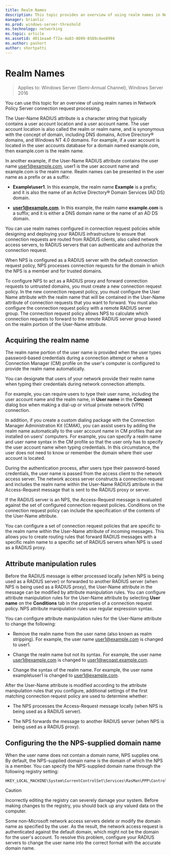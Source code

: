 ```yaml
---
title: Realm Names
description: This topic provides an overview of using realm names in Network Policy Server connection request processing in Windows Server 2016.
manager: brianlic
ms.prod: windows-server-threshold
ms.technology: networking
ms.topic: article
ms.assetid: d011eaad-f72a-4a83-8099-8589c4ee8994
ms.author: pashort 
author: shortpatti
---
```


# Realm Names

>Applies to: Windows Server (Semi-Annual Channel), Windows Server 2016


You can use this topic for an overview of using realm names in Network Policy Server connection request processing.

The User-Name RADIUS attribute is a character string that typically contains a user account location and a user account name. The user account location is also called the realm or realm name, and is synonymous with the concept of domain, including DNS domains, Active Directory® domains, and Windows NT 4.0 domains. For example, if a user account is located in the user accounts database for a domain named example.com, then example.com is the realm name.

In another example, if the User-Name RADIUS attribute contains the user name user1@example.com, user1 is the user account name and example.com is the realm name. Realm names can be presented in the user name as a prefix or as a suffix:

- **Example\user1**. In this example, the realm name **Example** is a prefix; and it is also the name of an Active Directory&reg; Domain Services \(AD DS\) domain.

- **user1@example.com**. In this example, the realm name **example.com** is a suffix; and it is either a DNS domain name or the name of an AD DS domain.

You can use realm names configured in connection request policies while designing and deploying your RADIUS infrastructure to ensure that connection requests are routed from RADIUS clients, also called network access servers, to RADIUS servers that can authenticate and authorize the connection request.

When NPS is configured as a RADIUS server with the default connection request policy, NPS processes connection requests for the domain in which the NPS is a member and for trusted domains.

To configure NPS to act as a RADIUS proxy and forward connection requests to untrusted domains, you must create a new connection request policy. In the new connection request policy, you must configure the User Name attribute with the realm name that will be contained in the User-Name attribute of connection requests that you want to forward. You must also configure the connection request policy with a remote RADIUS server group. The connection request policy allows NPS to calculate which connection requests to forward to the remote RADIUS server group based on the realm portion of the User-Name attribute.

## Acquiring the realm name

The realm name portion of the user name is provided when the user types password-based credentials during a connection attempt or when a Connection Manager (CM) profile on the user's computer is configured to provide the realm name automatically.

You can designate that users of your network provide their realm name when typing their credentials during network connection attempts.

For example, you can require users to type their user name, including the user account name and the realm name, in **User name** in the **Connect** dialog box when making a dial-up or virtual private network (VPN) connection.

In addition, if you create a custom dialing package with the Connection Manager Administration Kit (CMAK), you can assist users by adding the realm name automatically to the user account name in CM profiles that are installed on users' computers. For example, you can specify a realm name and user name syntax in the CM profile so that the user only has to specify the user account name when typing credentials. In this circumstance, the user does not need to know or remember the domain where their user account is located.

During the authentication process, after users type their password-based credentials, the user name is passed from the access client to the network access server. The network access server constructs a connection request and includes the realm name within the User-Name RADIUS attribute in the Access-Request message that is sent to the RADIUS proxy or server.

If the RADIUS server is an NPS, the Access-Request message is evaluated against the set of configured connection request policies. Conditions on the connection request policy can include the specification of the contents of the User-Name attribute.

You can configure a set of connection request policies that are specific to the realm name within the User-Name attribute of incoming messages. This allows you to create routing rules that forward RADIUS messages with a specific realm name to a specific set of RADIUS servers when NPS is used as a RADIUS proxy.

## Attribute manipulation rules

Before the RADIUS message is either processed locally (when NPS is being used as a RADIUS server) or forwarded to another RADIUS server (when NPS is being used as a RADIUS proxy), the User-Name attribute in the message can be modified by attribute manipulation rules. You can configure attribute manipulation rules for the User-Name attribute by selecting **User name** on the **Conditions** tab in the properties of a connection request policy. NPS attribute manipulation rules use regular expression syntax.

You can configure attribute manipulation rules for the User-Name attribute to change the following:

- Remove the realm name from the user name \(also known as realm stripping\). For example, the user name user1@example.com is changed to user1.

- Change the realm name but not its syntax. For example, the user name user1@example.com is changed to user1@wcoast.example.com.

- Change the syntax of the realm name. For example, the user name example\user1 is changed to user1@example.com.

After the User-Name attribute is modified according to the attribute manipulation rules that you configure, additional settings of the first matching connection request policy are used to determine whether:

- The NPS processes the Access-Request message locally (when NPS is being used as a RADIUS server).

- The NPS forwards the message to another RADIUS server (when NPS is being used as a RADIUS proxy).

## Configuring the the NPS-supplied domain name

When the user name does not contain a domain name, NPS supplies one. By default, the NPS-supplied domain name is the domain of which the NPS is a member. You can specify the NPS-supplied domain name through the following registry setting:

    
    HKEY_LOCAL_MACHINE\System\CurrentControlSet\Services\RasMan\PPP\ControlProtocols\BuiltIn\DefaultDomain
    

>[!CAUTION]
>Incorrectly editing the registry can severely damage your system. Before making changes to the registry, you should back up any valued data on the computer.

Some non-Microsoft network access servers delete or modify the domain name as specified by the user. As the result, the network access request is authenticated against the default domain, which might not be the domain for the user's account. To resolve this problem, configure your RADIUS servers to change the user name into the correct format with the accurate domain name.
